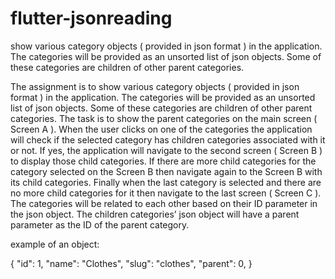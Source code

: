 # flutter-jsonreading
show various category objects ( provided in json format ) in the application. The categories will be provided as an unsorted list of json objects. Some of these categories are children of other parent categories.

The assignment is to show various category objects ( provided in json format ) in the
application. The categories will be provided as an unsorted list of json objects. Some of
these categories are children of other parent categories.
The task is to show the parent categories on the main screen ( Screen A ). When the user
clicks on one of the categories the application will check if the selected category has children
categories associated with it or not. If yes, the application will navigate to the second screen
( Screen B ) to display those child categories. If there are more child categories for the
category selected on the Screen B then navigate again to the Screen B with its child
categories. Finally when the last category is selected and there are no more child categories
for it then navigate to the last screen ( Screen C ).
The categories will be related to each other based on their ID parameter in the json object.
The children categories’ json object will have a parent parameter as the ID of the parent
category.

example of an object:

{
"id": 1,
"name": "Clothes",
"slug": "clothes",
"parent": 0,
}

